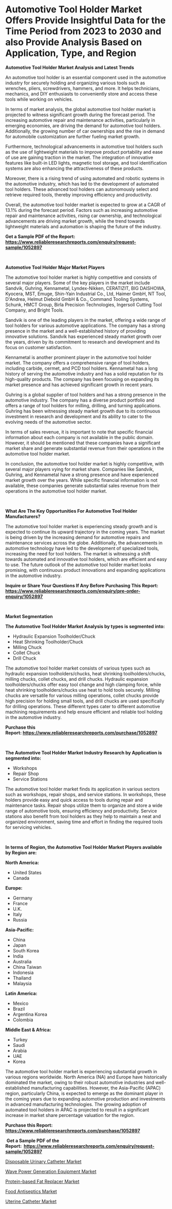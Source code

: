 <p><h1>Automotive Tool Holder Market Offers Provide Insightful Data for the Time Period from 2023 to 2030 and also Provide Analysis Based on Application, Type, and Region</h1></p><p><strong>Automotive Tool Holder Market Analysis and Latest Trends</strong></p>
<p><p>An automotive tool holder is an essential component used in the automotive industry for securely holding and organizing various tools such as wrenches, pliers, screwdrivers, hammers, and more. It helps technicians, mechanics, and DIY enthusiasts to conveniently store and access these tools while working on vehicles.</p><p>In terms of market analysis, the global automotive tool holder market is projected to witness significant growth during the forecast period. The increasing automotive repair and maintenance activities, particularly in emerging economies, are driving the demand for automotive tool holders. Additionally, the growing number of car ownerships and the rise in demand for automobile customization are further fueling market growth.</p><p>Furthermore, technological advancements in automotive tool holders such as the use of lightweight materials to improve product portability and ease of use are gaining traction in the market. The integration of innovative features like built-in LED lights, magnetic tool storage, and tool identification systems are also enhancing the attractiveness of these products.</p><p>Moreover, there is a rising trend of using automated and robotic systems in the automotive industry, which has led to the development of automated tool holders. These advanced tool holders can autonomously select and retrieve required tools, thereby improving efficiency and productivity.</p><p>Overall, the automotive tool holder market is expected to grow at a CAGR of 13.1% during the forecast period. Factors such as increasing automotive repair and maintenance activities, rising car ownership, and technological advancements are driving market growth, while the trend towards lightweight materials and automation is shaping the future of the industry.</p></p>
<p><strong>Get a Sample PDF of the Report:&nbsp; <a href="https://www.reliableresearchreports.com/enquiry/request-sample/1052897">https://www.reliableresearchreports.com/enquiry/request-sample/1052897</a></strong></p>
<p>&nbsp;</p>
<p><strong>Automotive Tool Holder Major Market Players</strong></p>
<p><p>The automotive tool holder market is highly competitive and consists of several major players. Some of the key players in the market include Sandvik, Guhring, Kennametal, Lyndex-Nikken, CERATIZIT, BIG DAISHOWA, Kyocera, MST, Emuge, Shin-Yain Industrial Co., Ltd, Haimer GmbH, NT Tool, D'Andrea, Helmut Diebold GmbH & Co., Command Tooling Systems, Schunk, HMCT Group, Birla Precision Technologies, Ingersoll Cutting Tool Company, and Bright Tools.</p><p>Sandvik is one of the leading players in the market, offering a wide range of tool holders for various automotive applications. The company has a strong presence in the market and a well-established history of providing innovative solutions. Sandvik has experienced steady market growth over the years, driven by its commitment to research and development and its focus on customer satisfaction.</p><p>Kennametal is another prominent player in the automotive tool holder market. The company offers a comprehensive range of tool holders, including carbide, cermet, and PCD tool holders. Kennametal has a long history of serving the automotive industry and has a solid reputation for its high-quality products. The company has been focusing on expanding its market presence and has achieved significant growth in recent years.</p><p>Guhring is a global supplier of tool holders and has a strong presence in the automotive industry. The company has a diverse product portfolio and offers a range of tool holders for milling, drilling, and turning applications. Guhring has been witnessing steady market growth due to its continuous investment in research and development and its ability to cater to the evolving needs of the automotive sector.</p><p>In terms of sales revenue, it is important to note that specific financial information about each company is not available in the public domain. However, it should be mentioned that these companies have a significant market share and generate substantial revenue from their operations in the automotive tool holder market.</p><p>In conclusion, the automotive tool holder market is highly competitive, with several major players vying for market share. Companies like Sandvik, Guhring, and Kennametal have a strong presence and have experienced market growth over the years. While specific financial information is not available, these companies generate substantial sales revenue from their operations in the automotive tool holder market.</p></p>
<p>&nbsp;</p>
<p><strong>What Are The Key Opportunities For Automotive Tool Holder Manufacturers?</strong></p>
<p><p>The automotive tool holder market is experiencing steady growth and is expected to continue its upward trajectory in the coming years. The market is being driven by the increasing demand for automotive repairs and maintenance services across the globe. Additionally, the advancements in automotive technology have led to the development of specialized tools, increasing the need for tool holders. The market is witnessing a shift towards automated and innovative tool holders, which are efficient and easy to use. The future outlook of the automotive tool holder market looks promising, with continuous product innovations and expanding applications in the automotive industry.</p></p>
<p><strong>Inquire or Share Your Questions If Any Before Purchasing This Report: <a href="https://www.reliableresearchreports.com/enquiry/pre-order-enquiry/1052897">https://www.reliableresearchreports.com/enquiry/pre-order-enquiry/1052897</a></strong></p>
<p>&nbsp;</p>
<p><strong>Market Segmentation</strong></p>
<p><strong>The Automotive Tool Holder Market Analysis by types is segmented into:</strong></p>
<p><ul><li>Hydraulic Expansion Toolholder/Chuck</li><li>Heat Shrinking Toolholder/Chuck</li><li>Milling Chuck</li><li>Collet Chuck</li><li>Drill Chuck</li></ul></p>
<p><p>The automotive tool holder market consists of various types such as hydraulic expansion toolholders/chucks, heat shrinking toolholders/chucks, milling chucks, collet chucks, and drill chucks. Hydraulic expansion toolholders/chucks offer easy tool change and high clamping force, while heat shrinking toolholders/chucks use heat to hold tools securely. Milling chucks are versatile for various milling operations, collet chucks provide high precision for holding small tools, and drill chucks are used specifically for drilling operations. These different types cater to different automotive machining requirements and help ensure efficient and reliable tool holding in the automotive industry.</p></p>
<p><strong>Purchase this Report:&nbsp;<a href="https://www.reliableresearchreports.com/purchase/1052897">https://www.reliableresearchreports.com/purchase/1052897</a></strong></p>
<p>&nbsp;</p>
<p><strong>The Automotive Tool Holder Market Industry Research by Application is segmented into:</strong></p>
<p><ul><li>Workshops</li><li>Repair Shop</li><li>Service Stations</li></ul></p>
<p><p>The automotive tool holder market finds its application in various sectors such as workshops, repair shops, and service stations. In workshops, these holders provide easy and quick access to tools during repair and maintenance tasks. Repair shops utilize them to organize and store a wide range of automotive tools, ensuring efficiency and productivity. Service stations also benefit from tool holders as they help to maintain a neat and organized environment, saving time and effort in finding the required tools for servicing vehicles.</p></p>
<p>&nbsp;</p>
<p><strong>In terms of Region, the Automotive Tool Holder Market Players available by Region are:</strong></p>
<p>
    <p> <strong> North America: </strong>
        <ul>
            <li>United States</li>
            <li>Canada</li>
        </ul>
        </p> 
    <p> <strong> Europe: </strong>
        <ul>
            <li>Germany</li>
            <li>France</li>
            <li>U.K.</li>
            <li>Italy</li>
            <li>Russia</li>
        </ul>
        </p> 
    <p> <strong> Asia-Pacific: </strong>
        <ul>
            <li>China</li>
            <li>Japan</li>
            <li>South Korea</li>
            <li>India</li>
            <li>Australia</li>
            <li>China Taiwan</li>
            <li>Indonesia</li>
            <li>Thailand</li>
            <li>Malaysia</li>
        </ul>
        </p> 
    <p> <strong> Latin America: </strong>
        <ul>
            <li>Mexico</li>
            <li>Brazil</li>
            <li>Argentina Korea</li>
            <li>Colombia</li>
        </ul>
        </p> 
    <p> <strong> Middle East & Africa: </strong>
        <ul>
            <li>Turkey</li>
            <li>Saudi</li>
            <li>Arabia</li>
            <li>UAE</li>
            <li>Korea</li>
        </ul>
    </p>
    </p>
<p><p>The automotive tool holder market is experiencing substantial growth in various regions worldwide. North America (NA) and Europe have historically dominated the market, owing to their robust automotive industries and well-established manufacturing capabilities. However, the Asia-Pacific (APAC) region, particularly China, is expected to emerge as the dominant player in the coming years due to expanding automotive production and investments in advanced manufacturing technologies. The growing adoption of automated tool holders in APAC is projected to result in a significant increase in market share percentage valuation for the region.</p></p>
<p><strong>Purchase this Report: <a href="https://www.reliableresearchreports.com/purchase/1052897">https://www.reliableresearchreports.com/purchase/1052897</a></strong></p>
<p>&nbsp;<strong>Get a Sample PDF of the Report:&nbsp;&nbsp;<a href="https://www.reliableresearchreports.com/enquiry/request-sample/1052897">https://www.reliableresearchreports.com/enquiry/request-sample/1052897</a></strong></p>
<p><strong></strong></p>
<p><p><a href="https://medium.com/@efrainhaley/disposable-urinary-catheter-market-opportunities-and-strategies-forecast-for-period-from-2023-2030-c64d583e3261">Disposable Urinary Catheter Market</a></p><p><a href="https://www.linkedin.com/pulse/wave-power-generation-equipment-market-size-growth-forecast-qsjbe/">Wave Power Generation Equipment Market</a></p><p><a href="https://www.linkedin.com/pulse/protein-based-fat-replacer-market-size-share-amp-trends-njzjf/">Protein-based Fat Replacer Market</a></p><p><a href="https://www.linkedin.com/pulse/food-antiseptics-market-insights-players-forecast-till-2030-43s6f/">Food Antiseptics Market</a></p><p><a href="https://medium.com/@cleogerhold/uterine-catheter-market-furnishes-information-on-market-share-market-trends-and-market-growth-ed9b75de7ff4">Uterine Catheter Market</a></p></p>